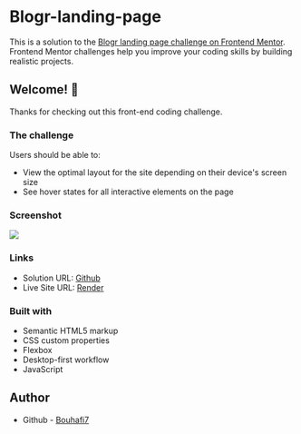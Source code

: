 # Blogr-landing-page


This is a solution to the [Blogr landing page challenge on Frontend Mentor](https://www.frontendmentor.io/challenges/blogr-landing-page-EX2RLAApP). Frontend Mentor challenges help you improve your coding skills by building realistic projects.

## Welcome! 👋

Thanks for checking out this front-end coding challenge.

### The challenge

Users should be able to:

- View the optimal layout for the site depending on their device's screen size
- See hover states for all interactive elements on the page

### Screenshot

![](https://res.cloudinary.com/dz209s6jk/image/upload/v1615479876/Challenges/n4uf9zl8yiqiyfsxtn2o.jpg)

### Links

-   Solution URL: [Github](https://github.com/Bouhafi7/Blogr-landing-page)
-   Live Site URL: [Render](https://blogr-landing-page.onrender.com/)

### Built with

-   Semantic HTML5 markup
-   CSS custom properties
-   Flexbox
-   Desktop-first workflow
-   JavaScript

## Author

-   Github - [Bouhafi7](https://github.com/Bouhafi7)

